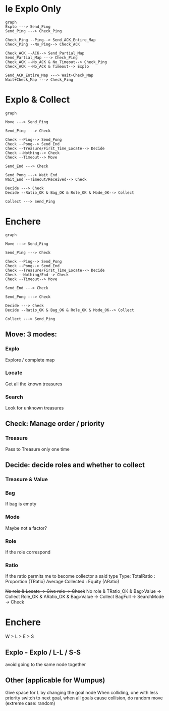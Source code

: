 # le Explo Only
```mermaid
graph
Explo ---> Send_Ping
Send_Ping ---> Check_Ping

Check_Ping --Ping--> Send_ACK_Entire_Map
Check_Ping --No_Ping--> Check_ACK

Check_ACK --ACK--> Send_Partial_Map
Send_Partial_Map ---> Check_Ping
Check_ACK --No_ACK & No_Timeout--> Check_Ping
Check_ACK --No_ACK & Timeout--> Explo

Send_ACK_Entire_Map ---> Wait+Check_Map
Wait+Check_Map ---> Check_Ping
```

# Explo & Collect
```mermaid
graph

Move ---> Send_Ping

Send_Ping ---> Check

Check --Ping--> Send_Pong
Check --Pong--> Send_End
Check --Treasure/First_Time_Locate--> Decide
Check --Nothing--> Check
Check --Timeout--> Move

Send_End ---> Check

Send_Pong ---> Wait_End
Wait_End --Timeout/Received--> Check

Decide ---> Check
Decide --Ratio_OK & Bag_OK & Role_OK & Mode_OK--> Collect

Collect ---> Send_Ping
```

# Enchere
```mermaid
graph

Move ---> Send_Ping

Send_Ping ---> Check

Check --Ping--> Send_Pong
Check --Pong--> Send_End
Check --Treasure/First_Time_Locate--> Decide
Check --Nothing/End--> Check
Check --Timeout--> Move

Send_End ---> Check

Send_Pong ---> Check

Decide ---> Check
Decide --Ratio_OK & Bag_OK & Role_OK & Mode_OK--> Collect

Collect ---> Send_Ping
```

## Move: 3 modes: 
### Explo
Explore / complete map
### Locate
Get all the known treasures
### Search
Look for unknown treasures

## Check: Manage order / priority
### Treasure
Pass to Treasure only one time

## Decide: decide roles and whether to collect
### Treasure & Value
### Bag
If bag is empty
### Mode
Maybe not a factor?
### Role 
If the role correspond
### Ratio
If the ratio permits me to become collector a said type
Type: 
TotalRatio : Proportion (TRatio)
Average Collected : Equity (ARatio)

~~No role & Locate -> Give role -> Check~~
No role & TRatio_OK & Bag>Value -> Collect
Role_OK & ARatio_OK & Bag>Value -> Collect 
BagFull -> SearchMode -> Check


# Enchere
W > L > E > S
## Explo - Explo / L-L / S-S
avoid going to the same node together

## Other (applicable for Wumpus)
Give space for L by changing the goal node
When colliding, one with less priority switch to next goal, when all goals cause collision, do random move
(extreme case: random)


